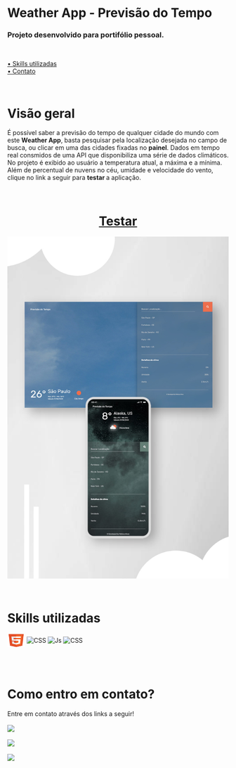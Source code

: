 <div>
<h1>Weather App - Previsão do Tempo</h1>
</div>

<h3>
  Projeto desenvolvido para portifólio pessoal.
</h3>
<br>

<p>
 <!-- <a href="#visao">• Visão geral</a> <br> -->
 <a href="#leng">• Skills utilizadas</a>
 <br>
 <a href="#contato">• Contato</a>
</p>
<br>

<div id="visao">
<h1>Visão geral</h1>
É possível saber a previsão do tempo de qualquer cidade do mundo com este <strong>Weather App</strong>, basta pesquisar pela localização desejada no campo de busca, ou clicar em uma das cidades fixadas no <strong>painel</strong>. Dados em tempo real consmidos de uma API que disponibiliza uma série de dados climáticos. No projeto é exibido ao usuário a temperatura atual, a máxima e a mínima. Além de percentual de nuvens no céu, umidade e velocidade do vento, clique no link a seguir para <strong>testar </strong>a aplicação.
</div>
<br>
<br>

<h1 align="center">
<!-- <h1> -->
<a href="https://matealves.github.io/weatherapp" target="_blank">Testar</a> 
</h1>

<p align = "center">
  <img src ="images/img_readme3.jpg" alt = "mockup"/>
</p>
<br>

<div id="leng">
<h1>Skills utilizadas</h1>

 <img align="center" alt="HTML" height="30" width="40" src="https://raw.githubusercontent.com/devicons/devicon/master/icons/html5/html5-original.svg">
  <img align="center" alt="CSS" height="30" width="40" src="https://cdn.jsdelivr.net/gh/devicons/devicon/icons/css3/css3-original.svg">
  <img align="center" alt="Js" height="30" width="40" src="https://cdn.jsdelivr.net/gh/devicons/devicon/icons/javascript/javascript-original.svg">
      <img align="center" alt="CSS" height="30" width="40" src="https://cdn.jsdelivr.net/gh/devicons/devicon/icons/sass/sass-original.svg">

</div>
<br>
<br>
<br>

<div id="contato">
<h1>Como entro em contato?</h1>

Entre em contato através dos links a seguir!
<br>
<br>
<a href="https://www.linkedin.com/in/mateusalvesds/" target="_blank"><img src="https://img.shields.io/badge/-LinkedIn-%230077B5?style=for-the-badge&logo=linkedin&logoColor=white" target="_blank"></a>

<a href = "mailto:contatomateusalves@hotmail.com"><img src="https://img.shields.io/badge/Microsoft_Outlook-0078D4?style=for-the-badge&logo=microsoft-outlook&logoColor=white" target="_blank"></a>

<a href="https://api.whatsapp.com/send?phone=+5511966616365" target="_blank"><img src="https://img.shields.io/badge/WhatsApp-25D366?style=for-the-badge&logo=whatsapp&logoColor=white" target="_blank"></a>

</div>
<br>
<br>
<br>
